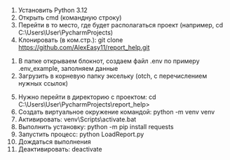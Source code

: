 1. Установить Python 3.12
2. Открыть cmd (командную строку)
3. Перейти в то место, где будет располагаться проект (например, cd C:\Users\User\PycharmProjects\)
4. Клонировать (в ком.стр.): git clone https://github.com/AlexEasy11/report_help.git
  1) В папке открываем блокнот, создаем файл .env по примеру .env_example, заполняем данные
  2) Загрузить в корневую папку эксельку (otch, с перечислением нужных ссылок)
5. Нужно перейти в директорию с проектом: cd C:\Users\User\PycharmProjects\report_help>
6. Создать виртуальное окружение командой: python -m venv venv
7. Активировать: venv\Scripts\activate.bat
8. Выполнить установку: python -m pip install requests
9. Запустить процесс: python LoadReport.py
10. Дождаться выполнения
11. Деактивировать: deactivate
